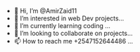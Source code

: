 - 👋 Hi, I’m @AmirZaid11
- 👀 I’m interested in web Dev projects...
- 🌱 I’m currently learning coding ...
- 💞️ I’m looking to collaborate on projects...
- 📫 How to reach me +2547152644486 ...


<!---
AmirZaid11/AmirZaid11 is a ✨ special ✨ repository because its `README.md` (this file) appears on your GitHub profile.
You can click the Preview link to take a look at your changes.
--->
